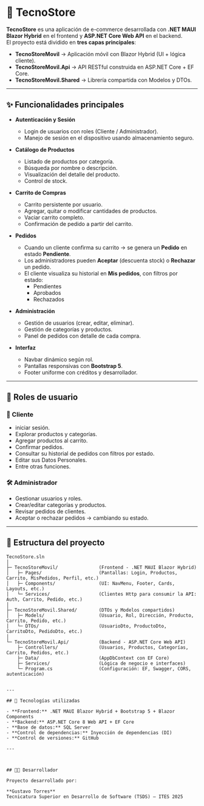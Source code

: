 # 🛒 TecnoStore

**TecnoStore** es una aplicación de e-commerce desarrollada con **.NET MAUI Blazor Hybrid** en el frontend y **ASP.NET Core Web API** en el backend.  
El proyecto está dividido en **tres capas principales**:

- **TecnoStoreMovil** → Aplicación móvil con Blazor Hybrid (UI + lógica cliente).
- **TecnoStoreMovil.Api** → API RESTful construida en ASP.NET Core + EF Core.
- **TecnoStoreMovil.Shared** → Librería compartida con Modelos y DTOs.

---

## ✨ Funcionalidades principales

- **Autenticación y Sesión**
  - Login de usuarios con roles (Cliente / Administrador).
  - Manejo de sesión en el dispositivo usando almacenamiento seguro.

- **Catálogo de Productos**
  - Listado de productos por categoría.
  - Búsqueda por nombre o descripción.
  - Visualización del detalle del producto.
  - Control de stock.

- **Carrito de Compras**
  - Carrito persistente por usuario.
  - Agregar, quitar o modificar cantidades de productos.
  - Vaciar carrito completo.
  - Confirmación de pedido a partir del carrito.

- **Pedidos**
  - Cuando un cliente confirma su carrito → se genera un **Pedido** en estado **Pendiente**.
  - Los administradores pueden **Aceptar** (descuenta stock) o **Rechazar** un pedido.
  - El cliente visualiza su historial en **Mis pedidos**, con filtros por estado:
    - Pendientes
    - Aprobados
    - Rechazados

- **Administración**
  - Gestión de usuarios (crear, editar, eliminar).
  - Gestión de categorías y productos.
  - Panel de pedidos con detalle de cada compra.

- **Interfaz**
  - Navbar dinámico según rol.
  - Pantallas responsivas con **Bootstrap 5**.
  - Footer uniforme con créditos y desarrollador.

---

## 👥 Roles de usuario

### 👤 Cliente
- iniciar sesión.
- Explorar productos y categorías.
- Agregar productos al carrito.
- Confirmar pedidos.
- Consultar su historial de pedidos con filtros por estado.
- Editar sus Datos Personales.
- Entre otras funciones.

### 🛠️ Administrador
- Gestionar usuarios y roles.
- Crear/editar categorías y productos.
- Revisar pedidos de clientes.
- Aceptar o rechazar pedidos → cambiando su estado.

---

## 📂 Estructura del proyecto

```plaintext
TecnoStore.sln
│
├─ TecnoStoreMovil/               (Frontend - .NET MAUI Blazor Hybrid)
│   ├─ Pages/                     (Pantallas: Login, Productos, Carrito, MisPedidos, Perfil, etc.)
│   ├─ Components/                (UI: NavMenu, Footer, Cards, Layouts, etc.)
│   └─ Services/                  (Clientes Http para consumir la API: Auth, Carrito, Pedido, etc.)
│
├─ TecnoStoreMovil.Shared/        (DTOs y Modelos compartidos)
│   ├─ Models/                    (Usuario, Rol, Dirección, Producto, Carrito, Pedido, etc.)
│   └─ DTOs/                      (UsuarioDto, ProductoDto, CarritoDto, PedidoDto, etc.)
│
└─ TecnoStoreMovil.Api/           (Backend - ASP.NET Core Web API)
    ├─ Controllers/               (Usuarios, Productos, Categorías, Carrito, Pedidos, etc.)
    ├─ Data/                      (AppDbContext con EF Core)
    ├─ Services/                  (Lógica de negocio e interfaces)
    └─ Program.cs                 (Configuración: EF, Swagger, CORS, autenticación)


---

## 🔧 Tecnologías utilizadas

- **Frontend:** .NET MAUI Blazor Hybrid + Bootstrap 5 + Blazor Components
- **Backend:** ASP.NET Core 8 Web API + EF Core
- **Base de datos:** SQL Server
- **Control de dependencias:** Inyección de dependencias (DI)
- **Control de versiones:** GitHub

---



## 👨‍💻 Desarrollador

Proyecto desarrollado por:

**Gustavo Torres**  
Tecnicatura Superior en Desarrollo de Software (TSDS) – ITES 2025 
